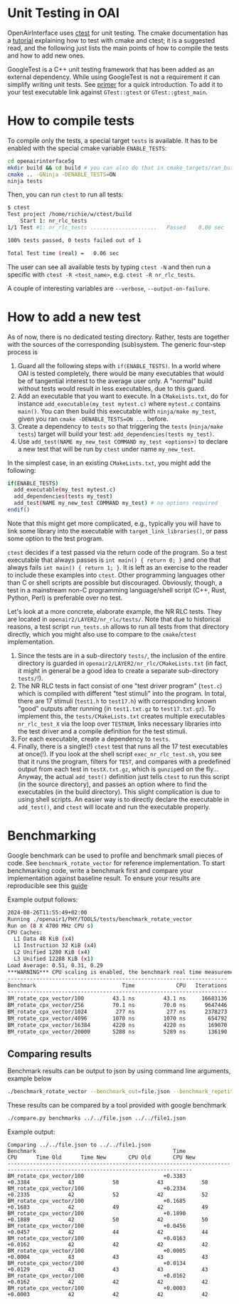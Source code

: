# Unit Testing in OAI

OpenAirInterface uses
[ctest](https://cmake.org/cmake/help/latest/manual/ctest.1.html) for unit
testing. The cmake documentation has a
[tutorial](https://cmake.org/cmake/help/book/mastering-cmake/chapter/Testing%20With%20CMake%20and%20CTest.html)
explaining how to test with cmake and ctest; it is a suggested read, and the
following just lists the main points of how to compile the tests and how to add
new ones.

GoogleTest is a C++ unit testing framework that has been added as an external dependency. While using GoogleTest is not a requirement it can simplify writing unit tests.
See [primer](http://google.github.io/googletest/primer.html) for a quick introduction. To add it to your test executable link against
`GTest::gtest` or `GTest::gtest_main`.

# How to compile tests

To compile only the tests, a special target `tests` is available. It has to be
enabled with the special cmake variable `ENABLE_TESTS`:

```bash
cd openairinterface5g
mkdir build && cd build # you can also do that in cmake_targets/ran_build/build
cmake .. -GNinja -DENABLE_TESTS=ON
ninja tests
```

Then, you can run `ctest` to run all tests:

```bash
$ ctest
Test project /home/richie/w/ctest/build
    Start 1: nr_rlc_tests
1/1 Test #1: nr_rlc_tests .....................   Passed    0.06 sec

100% tests passed, 0 tests failed out of 1

Total Test time (real) =   0.06 sec
```

The user can see all available tests by typing `ctest -N` and then run a specific with `ctest -R <test_name>`, e.g. `ctest -R nr_rlc_tests`.

A couple of interesting variables are `--verbose`, `--output-on-failure`.

# How to add a new test

As of now, there is no dedicated testing directory. Rather, tests are together
with the sources of the corresponding (sub)system. The generic four-step
process is

1. Guard all the following steps with `if(ENABLE_TESTS)`. In a world where OAI
   is tested completely, there would be many executables that would be of
   tangential interest to the average user only. A "normal" build without tests
   would result in less executables, due to this guard.
2. Add an executable that you want to execute. In a `CMakeLists.txt`, do for
   instance `add_executable(my_test mytest.c)` where `mytest.c` contains
   `main()`. You can then build this executable with `ninja/make my_test`,
   given you ran `cmake -DENABLE_TESTS=ON ...` before.
3. Create a dependency to `tests` so that triggering the `tests` (`ninja/make
   tests`) target will build your test: `add_dependencies(tests my_test)`.
4. Use `add_test(NAME my_new_test COMMAND my_test <options>)` to declare a new
   test that will be run by `ctest` under name `my_new_test`.

In the simplest case, in an existing `CMakeLists.txt`, you might add the
following:

```bash
if(ENABLE_TESTS)
  add_executable(my_test mytest.c)
  add_dependencies(tests my_test)
  add_test(NAME my_new_test COMMAND my_test) # no options required
endif()
```

Note that this might get more complicated, e.g., typically you will have to
link some library into the executable with `target_link_libraries()`, or pass
some option to the test program.

`ctest` decides if a test passed via the return code of the program. So a test
executable that always passes is `int main() { return 0; }` and one that always
fails `int main() { return 1; }`. It is left as an exercise to the reader to
include these examples into `ctest`. Other programming languages other than C
or shell scripts are possible but discouraged. Obviously, though, a test in
a mainstream non-C programming language/shell script (C++, Rust, Python, Perl)
is preferable over no test.

Let's look at a more concrete, elaborate example, the NR RLC tests.
They are located in `openair2/LAYER2/nr_rlc/tests/`. Note that due to
historical reasons, a test script `run_tests.sh` allows to run all tests from
that directory directly, which you might also use to compare to the
`cmake`/`ctest` implementation.

1. Since the tests are in a sub-directory `tests/`, the inclusion of the entire
   directory is guarded in `openair2/LAYER2/nr_rlc/CMakeLists.txt` (in fact, it
   might in general be a good idea to create a separate sub-directory
   `tests/`!).
2. The NR RLC tests in fact consist of one "test driver program" (`test.c`)
   which is compiled with different "test stimuli" into the program. In total,
   there are 17 stimuli (`test1.h` to `test17.h`) with corresponding known
   "good" outputs after running (in `test1.txt.gz` to `test17.txt.gz`). To
   implement this, the `tests/CMakeLists.txt` creates multiple executables
   `nr_rlc_test_X` via the loop over `TESTNUM`, links necessary libraries into
   the test driver and a compile definition for the test stimuli.
3. For each executable, create a dependency to `tests`.
4. Finally, there is a single(!) `ctest` test that runs all the 17 test
   executables at once(!). If you look at the shell script
   `exec_nr_rlc_test.sh`, you see that it runs the program, filters for `TEST`,
   and compares with a predefined output from each test in `testX.txt.gz`,
   which is `gunzip`ed on the fly... Anyway, the actual `add_test()` definition
   just tells `ctest` to run this script (in the source directory), and passes
   an option where to find the executables (in the build directory). This
   slight complication is due to using shell scripts. An easier way is to
   directly declare the executable in `add_test()`, and `ctest` will locate and
   run the executable properly.

# Benchmarking

Google benchmark can be used to profile and benchmark small pieces of code. See
`benchmark_rotate_vector` for reference implementation. To start benchmarking code,
write a benchmark first and compare your implementation against baseline result.
To ensure your results are reproducible see this [guide](https://github.com/google/benchmark/blob/main/docs/reducing_variance.md)

Example output follows:

```bash
2024-08-26T11:55:49+02:00
Running ./openair1/PHY/TOOLS/tests/benchmark_rotate_vector
Run on (8 X 4700 MHz CPU s)
CPU Caches:
  L1 Data 48 KiB (x4)
  L1 Instruction 32 KiB (x4)
  L2 Unified 1280 KiB (x4)
  L3 Unified 12288 KiB (x1)
Load Average: 0.51, 0.31, 0.29
***WARNING*** CPU scaling is enabled, the benchmark real time measurements may be noisy and will incur extra overhead.
---------------------------------------------------------------------
Benchmark                           Time             CPU   Iterations
---------------------------------------------------------------------
BM_rotate_cpx_vector/100         43.1 ns         43.1 ns     16683136
BM_rotate_cpx_vector/256         70.1 ns         70.0 ns      9647446
BM_rotate_cpx_vector/1024         277 ns          277 ns      2378273
BM_rotate_cpx_vector/4096        1070 ns         1070 ns       654792
BM_rotate_cpx_vector/16384       4220 ns         4220 ns       169070
BM_rotate_cpx_vector/20000       5288 ns         5289 ns       136190
```

## Comparing results

Benchmark results can be output to json by using command line arguments, example below

```bash
./benchmark_rotate_vector --benchmark_out=file.json --benchmark_repetitions=10
```

These results can be compared by a tool provided with google benchmark

```bash
./compare.py benchmarks ../../file.json ../../file1.json
```

Example output:
```
Comparing ../../file.json to ../../file1.json
Benchmark                                           Time             CPU      Time Old      Time New       CPU Old       CPU New
--------------------------------------------------------------------------------------------------------------------------------
BM_rotate_cpx_vector/100                         +0.3383         +0.3384            43            58            43            58
BM_rotate_cpx_vector/100                         +0.2334         +0.2335            42            52            42            52
BM_rotate_cpx_vector/100                         +0.1685         +0.1683            42            49            42            49
BM_rotate_cpx_vector/100                         +0.1890         +0.1889            42            50            42            50
BM_rotate_cpx_vector/100                         +0.0456         +0.0457            42            44            42            44
BM_rotate_cpx_vector/100                         +0.0163         +0.0162            42            42            42            42
BM_rotate_cpx_vector/100                         +0.0005         +0.0004            43            43            43            43
BM_rotate_cpx_vector/100                         +0.0134         +0.0129            43            43            43            43
BM_rotate_cpx_vector/100                         +0.0162         +0.0162            42            42            42            42
BM_rotate_cpx_vector/100                         +0.0003         +0.0003            42            42            42            42
```
